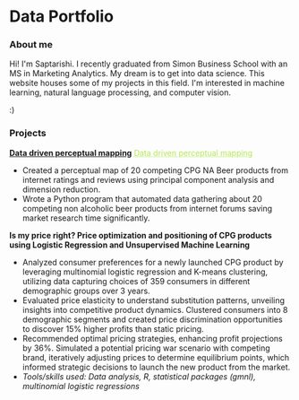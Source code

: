 # Data Portfolio

### About me

Hi! I'm Saptarishi. I recently graduated from Simon Business School with an MS in Marketing Analytics. My dream is to get into data science. This website houses some of my projects in this field. I'm interested in machine learning, natural language processing, and computer vision.

:)

### Projects

**[Data driven perceptual mapping](https://github.com/saptarishipandey/Non-alcoholic-beer/tree/main)**
<a href="https://github.com/saptarishipandey/Non-alcoholic-beer/tree/main" style="color: #b5e853; text-decoration: underline;text-decoration-style: dotted;">Data driven perceptual mapping</a>

* Created a perceptual map of 20 competing CPG NA Beer products from internet ratings and reviews using principal component analysis and dimension reduction.
* Wrote a Python program that automated data gathering about 20 competing non alcoholic beer products from internet forums saving market research time significantly.

**Is my price right? Price optimization and positioning of CPG products using Logistic Regression and Unsupervised Machine Learning**

* Analyzed consumer preferences for a newly launched CPG product by leveraging multinomial logistic regression and  K-means clustering, utilizing data capturing choices of 359 consumers in different demographic groups over 3 years.
* Evaluated price elasticity to understand substitution patterns, unveiling insights into competitive product dynamics. Clustered consumers into 8 demographic segments and created price discrimination opportunities to discover 15\% higher profits than static pricing.
* Recommended optimal pricing strategies, enhancing profit projections by 36\%. Simulated a potential pricing war scenario with competing brand, iteratively adjusting prices to determine equilibrium points, which informed strategic decisions to launch the new product from the market.
* _Tools/skills used: Data analysis, R, statistical packages (gmnl), multinomial logistic regressions_
